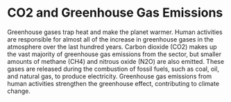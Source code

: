 # CO2 and Greenhouse Gas Emissions

Greenhouse gases trap heat and make the planet warmer. 
Human activities are responsible for almost all of the increase in greenhouse gases in the atmosphere over the last hundred years. 
Carbon dioxide (CO2) makes up the vast majority of greenhouse gas emissions from the sector, 
but smaller amounts of methane (CH4) and nitrous oxide (N2O) are also emitted. 
These gases are released during the combustion of fossil fuels, such as coal, oil, and natural gas, to produce electricity. 
Greenhouse gas emissions from human activities strengthen the greenhouse effect, contributing to climate change.
